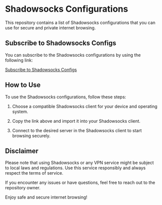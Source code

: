 # Shadowsocks Configurations

This repository contains a list of Shadowsocks configurations that you can use for secure and private internet browsing.

## Subscribe to Shadowsocks Configs

You can subscribe to the Shadowsocks configurations by using the following link:

[Subscribe to Shadowsocks Configs](https://raw.githubusercontent.com/lagzian/SS-Collector/main/shadowsockes.txt)

## How to Use

To use the Shadowsocks configurations, follow these steps:

1. Choose a compatible Shadowsocks client for your device and operating system.

2. Copy the link above and import it into your Shadowsocks client.

3. Connect to the desired server in the Shadowsocks client to start browsing securely.

## Disclaimer

Please note that using Shadowsocks or any VPN service might be subject to local laws and regulations. Use this service responsibly and always respect the terms of service.

If you encounter any issues or have questions, feel free to reach out to the repository owner.

Enjoy safe and secure internet browsing!

